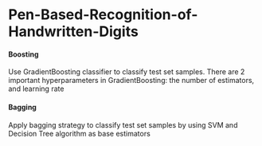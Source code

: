 # Pen-Based-Recognition-of-Handwritten-Digits
#### Boosting
Use GradientBoosting classifier to classify test set samples. There are 2 important hyperparameters in GradientBoosting: the number of estimators, and
learning rate

#### Bagging
Apply bagging strategy to classify test set samples by using SVM and Decision
Tree algorithm as base estimators
